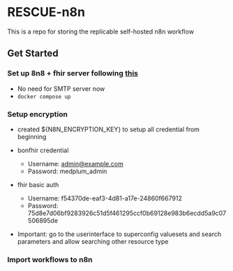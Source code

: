 # RESCUE-n8n
This is a repo for storing the replicable self-hosted n8n workflow

## Get Started
### Set up 8n8 + fhir server following [this](https://bonfhir.dev/docs/build-workflows-with-n8n/setup-the-environment)

- No need for SMTP server now
- `docker compose up`

### Setup encryption
- created ${N8N_ENCRYPTION_KEY} to setup all credential from beginning
- bonfhir credential
    - Username: admin@example.com
    - Password: medplum_admin

- fhir basic auth
    - Username: f54370de-eaf3-4d81-a17e-24860f667912
    - Password: 75d8e7d06bf9283926c51d5f461295ccf0b69128e983b6ecdd5a9c07506895de

- Important: go to the userinterface to superconfig valuesets and search parameters and allow searching other resource type

### Import workflows to n8n



